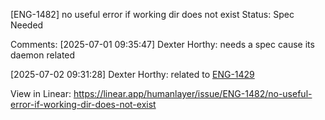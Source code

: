 
[ENG-1482] no useful error if working dir does not exist
Status: Spec Needed

Comments:
[2025-07-01 09:35:47] Dexter Horthy:
needs a spec cause its daemon related

[2025-07-02 09:31:28] Dexter Horthy:
related to [ENG-1429](https://linear.app/humanlayer/issue/ENG-1429/add-path-presets-to-session-launcher-to-allow-recently-launched-paths) 


View in Linear: https://linear.app/humanlayer/issue/ENG-1482/no-useful-error-if-working-dir-does-not-exist

